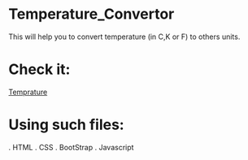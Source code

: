 # Temperature_Convertor
This will help you to convert temperature (in C,K or F) to others units.
# Check it:
[Temprature](https://shahnawazahm.github.io/Temperature_Convertor/)
# Using such files:
. HTML
. CSS
. BootStrap
. Javascript
